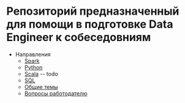 # Репозиторий предназначенный для помощи в подготовке Data Engineer к собеседовниям
* Направления
    * [Spark](https://github.com/Binary-hedgehog/-DataEngineer/blob/main/Spark.md)
    * [Python](https://github.com/Binary-hedgehog/-DataEngineer/blob/main/Python.md)
    * [Scala](https://github.com/Binary-hedgehog/-DataEngineer/blob/main/Scala.md)  -- todo
    * [SQL](https://github.com/Binary-hedgehog/-DataEngineer/blob/main/SQL.md)
    * [Общие темы](https://github.com/Binary-hedgehog/-DataEngineer/blob/main/Common.md)
    * [Вопросы работодателю](https://github.com/Binary-hedgehog/-DataEngineer/blob/main/Questions%20for%20employer.md)

